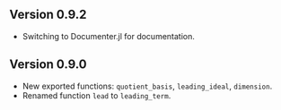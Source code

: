 
## Version 0.9.2

- Switching to Documenter.jl for documentation.

## Version 0.9.0

- New exported functions: `quotient_basis`, `leading_ideal`, `dimension`.
- Renamed function `lead` to `leading_term`.  
